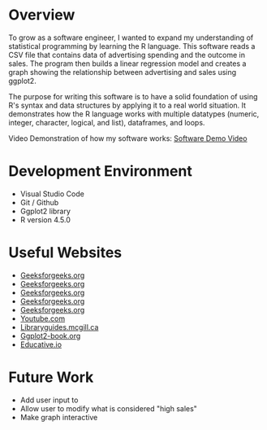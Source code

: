 # Overview

To grow as a software engineer, I wanted to expand my understanding of statistical programming by learning the R language. This software reads a CSV file that contains data of advertising spending and the outcome in sales. The program then builds a linear regression model and creates a graph showing the relationship between advertising and sales using ggplot2.

The purpose for writing this software is to have a solid foundation of using R's syntax and data structures by applying it to a real world situation. It demonstrates how the R language works with multiple datatypes (numeric, integer, character, logical, and list), dataframes, and loops.

Video Demonstration of how my software works: [Software Demo Video](https://youtu.be/TVtzkOTjZg4)

# Development Environment

* Visual Studio Code
* Git / Github
* Ggplot2 library
* R version 4.5.0

# Useful Websites

- [Geeksforgeeks.org](https://www.geeksforgeeks.org/basic-syntax-in-r-programming/)
- [Geeksforgeeks.org](https://www.geeksforgeeks.org/r-keywords/)
- [Geeksforgeeks.org](https://www.geeksforgeeks.org/r-data-types/)
- [Geeksforgeeks.org](https://www.geeksforgeeks.org/taking-input-from-user-in-r-programming/)
- [Geeksforgeeks.org](https://www.geeksforgeeks.org/data-visualization-with-r-and-ggplot2/)
- [Youtube.com](https://www.youtube.com/watch?v=rKPfssR66GM&ab_channel=SusanB.)
- [Libraryguides.mcgill.ca](https://libraryguides.mcgill.ca/c.php?g=699776&p=4968544)
- [Ggplot2-book.org](https://ggplot2-book.org/themes#sec-saving)
- [Educative.io](https://www.educative.io/courses/learn-r/difference-between-print-and-cat)

# Future Work

- Add user input to 
- Allow user to modify what is considered "high sales"
- Make graph interactive